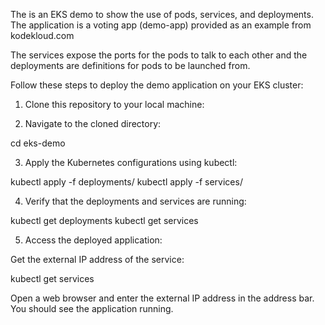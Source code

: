 The is an EKS demo to show the use of pods, services, and deployments. The application is a voting app (demo-app) provided as an example from kodekloud.com

The services expose the ports for the pods to talk to each other and the deployments are definitions for pods to be launched from.

Follow these steps to deploy the demo application on your EKS cluster:

1. Clone this repository to your local machine:

2. Navigate to the cloned directory:

cd eks-demo

3. Apply the Kubernetes configurations using kubectl:

kubectl apply -f deployments/
kubectl apply -f services/


4. Verify that the deployments and services are running:

kubectl get deployments
kubectl get services


5. Access the deployed application:

Get the external IP address of the service:

kubectl get services

Open a web browser and enter the external IP address in the address bar. You should see the application running.
